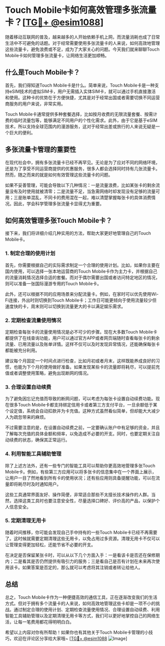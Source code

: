 # Touch Mobile卡如何高效管理多张流量卡？[[TG💪+ @esim1088](https://t.me/s/esim1088)]

随着移动互联网的普及，越来越多的人开始依赖手机上网，而流量消耗也成了日常生活中不可避免的话题。对于经常需要使用多张流量卡的人来说，如何高效地管理这些流量卡，避免浪费或不足，成为了大家关心的问题。今天我们就来聊聊Touch Mobile卡如何管理多张流量卡，让网络生活更加顺畅。

## 什么是Touch Mobile卡？

首先，我们得知道Touch Mobile卡是什么。简单来说，Touch Mobile卡是一种支持eSIM技术的虚拟SIM卡，用户无需插入实体SIM卡，就可以通过手机直接激活和使用。这种卡的优势在于方便快捷，尤其是对于经常出国或者需要切换不同运营商服务的用户来说，非常实用。

Touch Mobile卡通常提供多种套餐选择，比如按月收费的无限流量套餐、按需计费的临时流量包等，能够满足不同用户的个性化需求。此外，由于它是基于eSIM技术，所以支持全球范围内的漫游服务，这对于经常出差或旅行的人来说无疑是一个巨大的便利。

## 多张流量卡管理的重要性

在现代社会中，拥有多张流量卡已经不再罕见。无论是为了应对不同的网络环境，还是为了享受不同运营商提供的优惠服务，很多人都会选择同时持有几张流量卡。然而，随之而来的就是如何有效管理这些流量卡的问题。

如果不妥善管理，可能会导致以下几种情况：一是流量浪费，比如某张卡的剩余流量没有及时使用就被清零；二是流量不足，当急需网络时却发现没有足够的流量可用；三是账单混乱，不同卡的费用混在一起，难以清楚掌握每张卡的具体消费情况。因此，学会科学管理多张流量卡显得尤为重要。

## 如何高效管理多张Touch Mobile卡？

接下来，我们将详细介绍几种实用的方法，帮助大家更好地管理自己的Touch Mobile卡。

### 1. 制定合理的使用计划

首先，你需要根据自己的实际需求制定一个合理的使用计划。比如，如果你主要在国内使用，可以选择一张本地运营商的Touch Mobile卡作为主力卡，并根据自己的流量消耗情况选择合适的套餐。而对于偶尔需要出国或者访问特定地区的情况，则可以准备一张国际漫游专用的Touch Mobile卡。

此外，还可以根据不同的应用场景来分配流量卡。例如，在家时可以优先使用Wi-Fi连接，外出时则切换到Touch Mobile卡；工作日可能更倾向于使用流量较少但速度快的卡，周末则可以切换到流量更大的卡以满足娱乐需求。

### 2. 定期检查流量使用情况

定期检查每张卡的流量使用情况是必不可少的步骤。现在大多数Touch Mobile卡都提供了在线查询功能，用户可以通过官方APP或者网页端随时查看每张卡的剩余流量、已用流量以及账单详情。这样不仅可以及时发现异常情况，还能确保每张卡都能被充分利用。

建议每个月固定一个时间点进行检查，比如月初或者月末，这样既能养成良好的习惯，也能为下个月的使用做好准备。如果发现某些卡的流量即将耗尽，可以提前充值或者调整使用策略，避免出现断网的情况。

### 3. 合理设置自动续费

为了避免因忘记充值而导致的断网问题，可以考虑为每张卡设置自动续费功能。现在很多Touch Mobile卡都支持绑定信用卡或者第三方支付平台，一旦余额低于某个设定值，系统会自动扣款并为卡充值。这种方式虽然看似简单，但却能大大减少人为疏忽带来的麻烦。

不过需要注意的是，在设置自动续费之前，一定要确认账户中有足够的资金，并且了解每次充值的具体金额和频率，以免造成不必要的开支。同时，也要定期关注自动续费的状态，确保其正常运行。

### 4. 利用智能工具辅助管理

除了上述方法外，还有一些专门的智能工具可以帮助你更高效地管理多张Touch Mobile卡。例如，有些第三方应用可以将多张卡的信息集中在一个界面上展示，让用户一目了然地看到所有卡的使用状况；还有些应用则具备提醒功能，可以在流量即将耗尽时及时通知用户。

这些工具通常界面友好、操作简便，非常适合那些不太擅长技术操作的人群。当然，选择这类工具时也要注意安全性，尽量选择口碑好、评价高的产品，以保护个人信息安全。

### 5. 定期清理无用卡

随着时间推移，你可能会发现自己手中持有的一些Touch Mobile卡已经不再需要了。这时候就需要定期清理这些无用卡，以免占用过多资源。清理无用卡不仅可以让管理变得更加轻松，还能节省不必要的开支。

在决定是否保留某张卡时，可以从以下几个方面入手：一是看该卡是否还在保修期内；二是看其是否仍然提供有吸引力的服务；三是看自己是否有计划在未来再次使用该卡。如果答案是否定的，那么就可以考虑将其注销或者转让给他人。

## 总结

总之，Touch Mobile卡作为一种便捷高效的通信工具，正在逐渐改变我们的生活方式。但对于拥有多个流量卡的人来说，如何高效地管理这些卡却是一项不小的挑战。通过制定合理的使用计划、定期检查流量使用情况、合理设置自动续费、利用智能工具辅助管理以及定期清理无用卡等方式，我们可以更好地掌控自己的网络生活，让每一笔费用都花得明明白白。

希望以上内容对你有所帮助！如果你也有其他关于Touch Mobile卡管理的小技巧，欢迎在评论区分享给大家哦~ [[TG💪+ @esim1088](https://t.me/s/esim1088) ![Image](https://i.postimg.cc/4NQfJmqS/Snipaste-2025-05-13-00-14-12.png)]